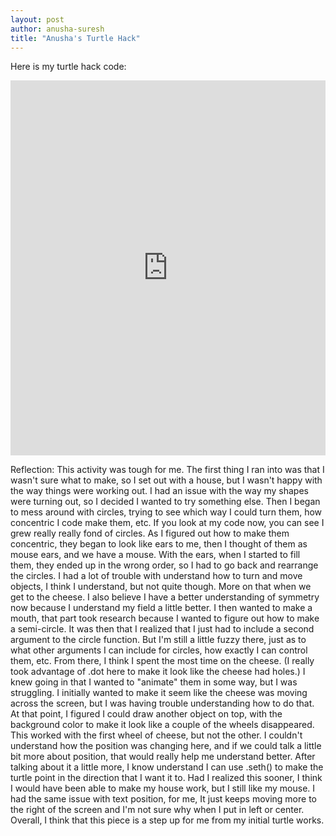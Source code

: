 ```yaml
---
layout: post
author: anusha-suresh
title: "Anusha's Turtle Hack"
---
```

Here is my turtle hack code:
  <iframe src="https://trinket.io/embed/python/c12c32483c" width="100%" height="600" frameborder="0" marginwidth="0" marginheight="0" allowfullscreen></iframe>
  
Reflection:
  This activity was tough for me. The first thing I ran into was that I wasn't sure what to make, so I set out with a house, but I wasn't happy with the way things were working out. I had an issue with the way my shapes were turning out, so I decided I wanted to try something else. Then I began to mess around with circles, trying to see which way I could turn them, how concentric I code make them, etc. If you look at my code now, you can see I grew really really fond of circles. As I figured out how to make them concentric, they began to look like ears to me, then I thought of them as mouse ears, and we have a mouse. With the ears, when I started to fill them, they ended up in the wrong order, so I had to go back and rearrange the circles. I had a lot of trouble with understand how to turn and move objects, I think I understand, but not quite though. More on that when we get to the cheese. I also believe I have a better understanding of symmetry now because I understand my field a little better. I then wanted to make a mouth, that part took research because I wanted to figure out how to make a semi-circle. It was then that I realized that I just had to include a second argument to the circle function. But I'm still a little fuzzy there, just as to what other arguments I can include for circles, how exactly I can control them, etc. From there, I think I spent the most time on the cheese. (I really took advantage of .dot here to make it look like the cheese had holes.) I knew going in that I wanted to "animate" them in some way, but I was struggling. I initially wanted to make it seem like the cheese was moving across the screen, but I was having trouble understanding how to do that. At that point, I figured I could draw another object on top, with the background color to make it look like a couple of the wheels disappeared. This worked with the first wheel of cheese, but not the other. I couldn't understand how the position was changing here, and if we could talk a little bit more about position, that would really help me understand better. After talking about it a little more, I know understand I can use .seth() to make the turtle point in the direction that I want it to. Had I realized this sooner, I think I would have been able to make my house work, but I still like my mouse. I had the same issue with text position, for me, It just keeps moving more to the right of the screen and I'm not sure why when I put in left or center. Overall, I think that this piece is a step up for me from my initial turtle works.
